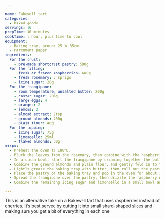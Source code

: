 ```yaml
---

name: Fakewell tart
categories:
  - baked goods
servings: 16
prepTime: 30 minutes
cookTime: 1 hour, plus time to cool
equipment:
  - Baking tray, around 25 ⨉ 35cm
  - Parchment paper
ingredients:
  For the crust:
    - pre-made shortcrust pastry: 500g
  For the filling:
    - fresh or frozen raspberries: 600g
    - fresh rosemary: 3 sprigs
    - icing sugar: 20g
  For the frangipane:
    - room temperature, unsalted butter: 200g
    - caster sugar: 200g
    - large eggs: 4
    - oranges: 2
    - lemons: 2
    - almond extract: 2tsp
    - ground almonds: 200g
    - plain flour: 40g
  For the topping:
    - icing sugar: 75g
    - limoncello: 25ml
    - flaked almonds: 30g
steps:
  - Preheat the oven to 180℃.
  - Pluck the leaves from the rosemary, then combine with the raspberries in a bowl. Sift over the icing sugar, then set to one side for 30 minutes.
  - In a clean bowl, start the frangipane by creaming together the butter and caster sugar. Beat in the eggs one at a time, then add the zest from the orange and lemon into the mixture, followed by the almond extract. Stir to combine.
  - Combine the ground almonds and plain flour, and gently fold in to the frangipane mixture. Set aside.
  - Lightly grease the baking tray with butter, then roll out the pastry on a lightly floured surface until it's large enough to cover the baking tray – big enough to cover the bottom and slightly ascend the sides.
  - Place the pastry on the baking tray and pop in the oven for about 15 minutes. Remove, and lower the oven temperature to 140℃.
  - Spread the frangipane over the pastry, then drizzle the raspberry mixture unevenly across the top. Sprinkle over the flaked almonds, then bake in the oven for 30 minutes. Remove and allow to cool slightly.
  - Combine the remaining icing sugar and limoncello in a small bowl and mix until smooth. Drizzle over the cooled tart, then slice and serve.

---
```


This is an alternative take on a Bakewell tart that uses raspberries instead of cherries. It's best served by cutting it into small shard-shaped slices and making sure you get a bit of everything in each one!
